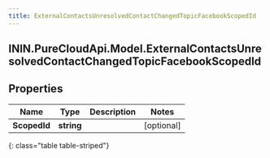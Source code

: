 ```yaml
---
title: ExternalContactsUnresolvedContactChangedTopicFacebookScopedId
---
```

## ININ.PureCloudApi.Model.ExternalContactsUnresolvedContactChangedTopicFacebookScopedId

## Properties

|Name | Type | Description | Notes|
|------------ | ------------- | ------------- | -------------|
| **ScopedId** | **string** |  | [optional] |
{: class="table table-striped"}


